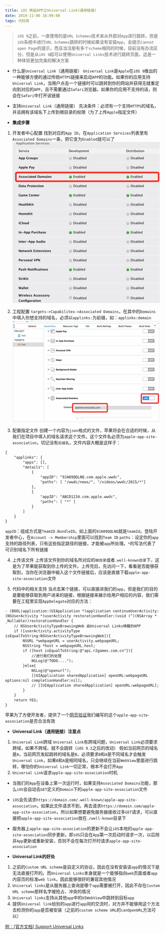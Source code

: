```yaml
---
title: iOS 唤起APP之Universal Link(通用链接)
date: 2019-11-06 16:09:00
tags: 代码库
---
```


> `iOS 9`之前，一直使用的是`URL Schemes`技术来从外部对`App`进行跳转，但是`iOS`系统中进行`URL Schemes`跳转的时候如果没有安装`App`，会提示`Cannot open Page`的提示，而且当注册有多个`scheme`相同的时候，目前没有办法区分，但是从`iOS 9`起可以使用`Universal Links`技术进行跳转页面，这是一种体验更加完美的解决方案

* 什么是`Universal Link`（通用链接）
`Universal Link`是`Apple`在`iOS 9`推出的一种能够方便的通过传统`HTTPS`链接来启动`APP`的功能。如果你的应用支持`Universal Link`，当用户点击一个链接时可以跳转到你的网站并获得无缝重定向到对应的`APP`，且不需要通过`Safari`浏览器。如果你的应用不支持的话，则会在`Safari`中打开该链接

* 支持`Universal Link`（通用链接）
先决条件：必须有一个支持`HTTPS`的域名，并且拥有该域名下上传到根目录的权限（为了上传`Apple`指定文件）
* **集成步骤**
1. 开发者中心配置
找到对应的`App ID`，在`Application Services`列表里有`Associated Domains`一条，把它变为`Enabled`就可以了
![配置App ID支持Associated Domains](https://raw.githubusercontent.com/Gsl201600/PicGoImg/master/img/2019.11.06.01.png)

2. 工程配置
`targets->Capabilites->Associated Domains`，在其中的`Domains`中填入你想支持的域名，必须以`applinks:`为前缀，如：`applinks:domain`
![配置项目中的Associated Domains](https://raw.githubusercontent.com/Gsl201600/PicGoImg/master/img/2019.11.06.02.png)

3. 配置指定文件
创建一个内容为`json`格式的文件，苹果将会在合适的时候，从我们在项目中填入的域名请求这个文件。这个文件名必须为`apple-app-site-association`，切记没有`后缀名`，文件内容大概是这样子：
```
{
    "applinks": {
        "apps": [],
        "details": [
            {
                "appID": "9JA89QQLNQ.com.apple.wwdc",
                "paths": [ "/wwdc/news/", "/videos/wwdc/2015/*"]
            },
            {
                "appID": "ABCD1234.com.apple.wwdc",
                "paths": [ "*" ]
            }
        ]
    }
}
```
`appID`：组成方式是`TeamID.BundleID`。如上面的`9JA89QQLNQ`就是`teamId`。登陆开发者中心，在`Account -> Membership`里面可以找到`Team ID`
`paths`：设定你的`app`支持的路径列表，只有这些指定路径的链接，才能被`app`所处理。`*`的写法代表了可识别域名下所有链接

4. 上传该文件
上传该文件到你的域名所对应的`根目录`或者`.well-known目录`下，这是为了苹果能获取到你上传的文件。上传完后，先访问一下，看看是否能够获取到，当你在浏览器中输入这个文件链接后，应该是直接下载`apple-app-site-association`文件

5. 代码中的相关支持
当点击某个链接，可以直接进我们的`app`，但是我们的目的是要能够获取到用户进来的链接，根据链接来展示给用户相应的内容，我们需要在工程里实现`AppDelegate`对应的方法：
```
- (BOOL)application:(UIApplication *)application continueUserActivity:(NSUserActivity *)userActivity restorationHandler:(void (^)(NSArray * _Nullable))restorationHandler {
    // NSUserActivityTypeBrowsingWeb 由Universal Links唤醒的APP
    if ([userActivity.activityType isEqualToString:NSUserActivityTypeBrowsingWeb]){
        NSURL *webpageURL = userActivity.webpageURL;
        NSString *host = webpageURL.host;
        if ([host isEqualToString:@"api.r2games.com.cn"]){
            //进行我们的处理
            NSLog(@"TODO....");
        }else{
            NSLog(@"openurl");
            [[UIApplication sharedApplication] openURL:webpageURL options:nil completionHandler:nil];
            // [[UIApplication sharedApplication] openURL:webpageURL];
        }
    }
    return YES;
}
```
苹果为了方便开发者，提供了一个[网页验证](https://search.developer.apple.com/appsearch-validation-tool/)我们编写的这个`apple-app-site-association`是否合法有效

* **Universal Link（通用链接）注意点**
1. `Universal Link`跨域
`Universal Link`有跨域问题，`Universal Link`必须要求跨域，如果不跨域，就不会跳转（`iOS 9.2`之后的改动）
假如当前网页的域名是`A`，当前网页发起跳转的域名是`B`，必须要求`B`和`A`是不同域名才会触发`Universal Link`，如果`B`和`A`是相同域名，只会继续在当前`WebView`里面进行跳转，哪怕你的`Universal Link`一切正常，根本不会打开`App`
2. `Universal Link`请求`apple-app-site-association`时机
* 当我们的`App`在设备上第一次运行时，如果支持`Associated Domains`功能，那么`iOS`会自动去`GET`定义的`Domain`下的`apple-app-site-association`文件
* `iOS`会先请求`https://domain.com/.well-known/apple-app-site-association`，如果此文件请求不到，再去请求`https://domain.com/apple-app-site-association`，所以如果想要避免服务器接收过多`GET`请求，可以直接把`apple-app-site-association`放在`./well-known`目录下
* 服务器上`apple-app-site-association`的更新不会让`iOS`本地的`apple-app-site-association`同步更新，即`iOS`只会在`App`第一次启动时请求一次，以后除非`App`更新或重新安装，否则不会在每次打开时请求`apple-app-site-association`

* **Universal Link的好处**
1. 之前的`Custom URL scheme`是自定义的协议，因此在没有安装该`app`的情况下是无法直接打开的。而`Universal Links`本身就是一个能够指向`web`页面或者`app`内容页的标准`web link`，因此能够很好的兼容其他情况
2. `Universal links`是从服务器上查询是哪个`app`需要被打开，因此不存在`Custom URL scheme`那样名字被抢占、冲突的情况
3. `Universal links`支持从其他`app`中的`UIWebView`中跳转到目标`app`
4. 提供`Universal link`给别的`app`进行`app`间的交流时，对方并不能够用这个方法去检测你的`app`是否被安装（之前的`custom scheme URL`的`canOpenURL`方法可以）

[附：[官方文档] Support Universal Links](https://developer.apple.com/library/archive/documentation/General/Conceptual/AppSearch/UniversalLinks.html#//apple_ref/doc/uid/TP40016308-CH12-SW1)
